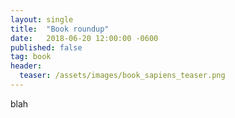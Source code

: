 ```yaml
---
layout: single
title:  "Book roundup"
date:   2018-06-20 12:00:00 -0600
published: false
tag: book
header:
  teaser: /assets/images/book_sapiens_teaser.png
---
```


blah